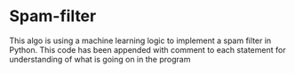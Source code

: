 # Spam-filter
This algo is using a machine learning logic to implement a spam filter in Python. This code has been appended with comment to each statement for understanding of what is going on in the program
